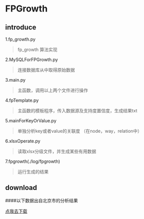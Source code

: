# FPGrowth

## introduce

1.fp_growth.py 
>fp_growth 算法实现

2.MySQLForFPGrowth.py
>连接数据库从中取得原始数据

3.main.py
>主函数，调用以上两个文件进行操作

4.fpTemplate.py
>主函数的模板程序，传入数据源及支持度置信度，生成结果txt
>
5.mainForKeyOrValue.py
>单独分析key或者value的关联度 （在node，way，relation中）
>
6.xlsxOperate.py
>读取xlsx分级文件，并生成某些有用数据
>
7.fpgrowth(./log/fpgrowth)
>运行生成的结果

## download
####以下数据出自北京市的分析结果 

 [点我去下载](https://www.sumtudou.cn/Download)
